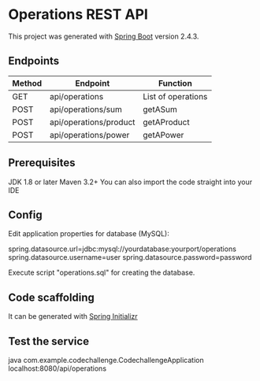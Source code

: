 
# Operations REST API

This project was generated with [Spring Boot](https://spring.io/projects/spring-boot) version 2.4.3.

## Endpoints

Method | Endpoint | Function
| ------ | ------ | ------ |
GET | api/operations | List of operations |
POST | api/operations/sum | getASum |
POST | api/operations/product | getAProduct |
POST | api/operations/power | getAPower |

## Prerequisites

JDK 1.8 or later
Maven 3.2+
You can also import the code straight into your IDE

## Config

Edit application properties for database (MySQL):

spring.datasource.url=jdbc:mysql://yourdatabase:yourport/operations
spring.datasource.username=user
spring.datasource.password=password

Execute script "operations.sql" for creating the database.

## Code scaffolding

It can be generated with [Spring Initializr](https://start.spring.io/)

## Test the service

java com.example.codechallenge.CodechallengeApplication
localhost:8080/api/operations

